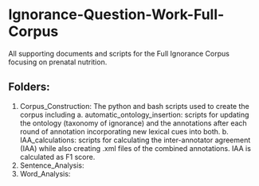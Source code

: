 # Ignorance-Question-Work-Full-Corpus

All supporting documents and scripts for the Full Ignorance Corpus focusing on prenatal nutrition. 

## Folders:
1. Corpus_Construction: The python and bash scripts used to create the corpus including
	a. automatic_ontology_insertion: scripts for updating the ontology (taxonomy of ignorance) and the annotations after each round of annotation incorporating new lexical cues into both.
	b. IAA_calculations: scripts for calculating the inter-annotator agreement (IAA) while also creating .xml files of the combined annotations. IAA is calculated as F1 score.
2. Sentence_Analysis:
3. Word_Analysis: